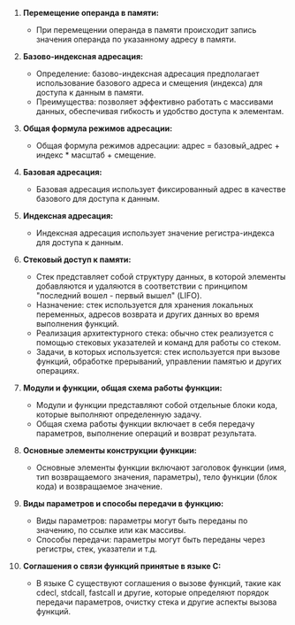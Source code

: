 1. **Перемещение операнда в памяти:**
   - При перемещении операнда в памяти происходит запись значения операнда по указанному адресу в памяти.

2. **Базово-индексная адресация:**
   - Определение: базово-индексная адресация предполагает использование базового адреса и смещения (индекса) для доступа к данным в памяти.
   - Преимущества: позволяет эффективно работать с массивами данных, обеспечивая гибкость и удобство доступа к элементам.

3. **Общая формула режимов адресации:**
   - Общая формула режимов адресации: адрес = базовый_адрес + индекс * масштаб + смещение.

4. **Базовая адресация:**
   - Базовая адресация использует фиксированный адрес в качестве базового для доступа к данным.

5. **Индексная адресация:**
   - Индексная адресация использует значение регистра-индекса для доступа к данным.

6. **Стековый доступ к памяти:**
   - Стек представляет собой структуру данных, в которой элементы добавляются и удаляются в соответствии с принципом "последний вошел - первый вышел" (LIFO).
   - Назначение: стек используется для хранения локальных переменных, адресов возврата и других данных во время выполнения функций.
   - Реализация архитектурного стека: обычно стек реализуется с помощью стековых указателей и команд для работы со стеком.
   - Задачи, в которых используется: стек используется при вызове функций, обработке прерываний, управлении памятью и других операциях.

7. **Модули и функции, общая схема работы функции:**
   - Модули и функции представляют собой отдельные блоки кода, которые выполняют определенную задачу.
   - Общая схема работы функции включает в себя передачу параметров, выполнение операций и возврат результата.

8. **Основные элементы конструкции функции:**
   - Основные элементы функции включают заголовок функции (имя, тип возвращаемого значения, параметры), тело функции (блок кода) и возвращаемое значение.

9. **Виды параметров и способы передачи в функцию:**
   - Виды параметров: параметры могут быть переданы по значению, по ссылке или как массивы.
   - Способы передачи: параметры могут быть переданы через регистры, стек, указатели и т.д.

10. **Соглашения о связи функций принятые в языке C:**
    - В языке C существуют соглашения о вызове функций, такие как cdecl, stdcall, fastcall и другие, которые определяют порядок передачи параметров, очистку стека и другие аспекты вызова функций.
